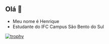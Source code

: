 ## Olá 👋

- Meu nome é Henrique
- Estudante do IFC Campus São Bento do Sul

[![trophy](https://github-profile-trophy.vercel.app/?username=hc841)](https://github.com/ryo-ma/github-profile-trophy)
